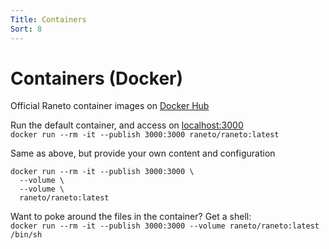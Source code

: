 ```yaml
---
Title: Containers
Sort: 8
---
```


# Containers (Docker)

Official Raneto container images on [Docker Hub](https://hub.docker.com/r/raneto/raneto/tags)

Run the default container, and access on [localhost:3000](http://localhost:3000)  
`docker run --rm -it --publish 3000:3000 raneto/raneto:latest`

Same as above, but provide your own content and configuration

```
docker run --rm -it --publish 3000:3000 \
  --volume \
  --volume \
  raneto/raneto:latest
```

Want to poke around the files in the container? Get a shell:  
`docker run --rm -it --publish 3000:3000 --volume raneto/raneto:latest /bin/sh`
